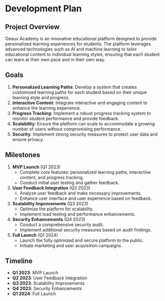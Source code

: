 # Development Plan

## Project Overview
Geaux Academy is an innovative educational platform designed to provide personalized learning experiences for students. The platform leverages advanced technologies such as AI and machine learning to tailor educational content to individual learning styles, ensuring that each student can learn at their own pace and in their own way.

## Goals
1. **Personalized Learning Paths**: Develop a system that creates customized learning paths for each student based on their unique learning style and progress.
2. **Interactive Content**: Integrate interactive and engaging content to enhance the learning experience.
3. **Progress Tracking**: Implement a robust progress tracking system to monitor student performance and provide feedback.
4. **Scalability**: Ensure the platform can scale to accommodate a growing number of users without compromising performance.
5. **Security**: Implement strong security measures to protect user data and ensure privacy.

## Milestones
1. **MVP Launch** (Q1 2023)
   - Complete core features: personalized learning paths, interactive content, and progress tracking.
   - Conduct initial user testing and gather feedback.
2. **User Feedback Integration** (Q2 2023)
   - Analyze user feedback and make necessary improvements.
   - Enhance user interface and user experience based on feedback.
3. **Scalability Improvements** (Q3 2023)
   - Optimize the platform for scalability.
   - Implement load testing and performance enhancements.
4. **Security Enhancements** (Q4 2023)
   - Conduct a comprehensive security audit.
   - Implement additional security measures based on audit findings.
5. **Full Launch** (Q1 2024)
   - Launch the fully optimized and secure platform to the public.
   - Initiate marketing and user acquisition campaigns.

## Timeline
- **Q1 2023**: MVP Launch
- **Q2 2023**: User Feedback Integration
- **Q3 2023**: Scalability Improvements
- **Q4 2023**: Security Enhancements
- **Q1 2024**: Full Launch
